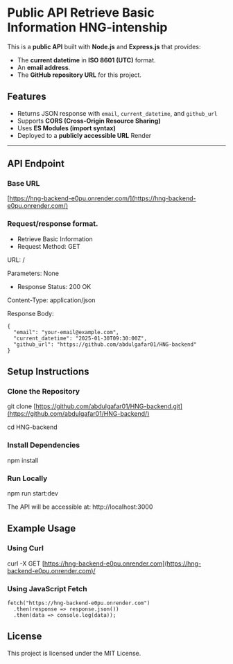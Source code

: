 # Public API Retrieve Basic Information HNG-intenship

This is a **public API** built with **Node.js** and **Express.js** that provides:  
- The **current datetime** in **ISO 8601 (UTC)** format.  
- An **email address**.  
- The **GitHub repository URL** for this project.  

##  Features
- Returns JSON response with `email`, `current_datetime`, and `github_url`
- Supports **CORS (Cross-Origin Resource Sharing)**  
- Uses **ES Modules (import syntax)**  
- Deployed to a **publicly accessible URL**  Render

---

##  API Endpoint

### **Base URL**
[https://hng-backend-e0pu.onrender.com/](https://hng-backend-e0pu.onrender.com/)

### Request/response format.

- Retrieve Basic Information
- Request
Method: GET

URL: /

Parameters: None
- Response
Status: 200 OK

Content-Type: application/json

Response Body:
```
{
  "email": "your-email@example.com",
  "current_datetime": "2025-01-30T09:30:00Z",
  "github_url": "https://github.com/abdulgafar01/HNG-backend"
}
```

##   Setup Instructions

### Clone the Repository
git clone [https://github.com/abdulgafar01/HNG-backend.git](https://github.com/abdulgafar01/HNG-backend/)

cd HNG-backend
### Install Dependencies
npm install
### Run Locally
npm run start:dev

The API will be accessible at:
http://localhost:3000


## Example Usage
### Using Curl
curl -X GET [https://hng-backend-e0pu.onrender.com](https://hng-backend-e0pu.onrender.com)/

### Using JavaScript Fetch
```
fetch("https://hng-backend-e0pu.onrender.com")
  .then(response => response.json())
  .then(data => console.log(data));

  ```



## License
This project is licensed under the MIT License.

